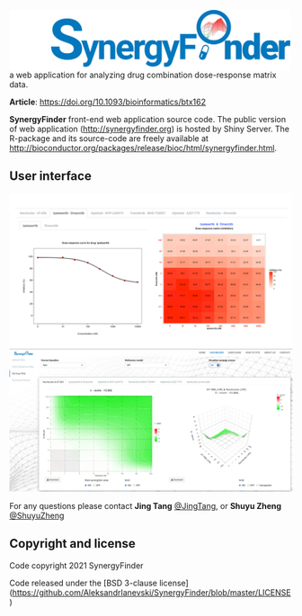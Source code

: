 
<a href="http://synergyfinder.org"><img src="./www/magnifier_i.gif" align="left" width="500px"></a>
<br/>

a web application for analyzing drug combination dose-response matrix data. 

**Article**: https://doi.org/10.1093/bioinformatics/btx162

**SynergyFinder** front-end web application source code. The public version of web application (http://synergyfinder.org) is hosted by Shiny Server. The R-package and its source-code are freely available at http://bioconductor.org/packages/release/bioc/html/synergyfinder.html.


## User interface

![Dose response visualization](./www/visDoseResponse.png)
![synergy visualization](./www/visSyn.png)

For any questions please contact **Jing Tang** [@JingTang](jing.tang@helsinki.fi), or **Shuyu Zheng** [@ShuyuZheng](shuyu.zheng@helsinki.fi)

## Copyright and license

Code copyright 2021 SynergyFinder

Code released under the [BSD 3-clause license] (https://github.com/AleksandrIanevski/SynergyFinder/blob/master/LICENSE)
